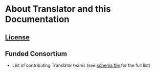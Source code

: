# About Translator and this Documentation

## [License](license.md)

## Funded Consortium

* List of contributing Translator teams (see [schema file](https://github.com/NCATSTranslator/translator_extensions/blob/main/x-translator/smartapi_x-translator_schema.json) for the full list)
